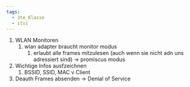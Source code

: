 ```yaml
---
tags:
  - 3te_Klasse
  - itsi
---
```

1) WLAN Monitoren
	1) wlan adapter braucht monitor modus
		1) erlaubt alle frames mitzulesen (auch wenn sie nicht adn uns adressiert sind) → promiscus modus
2) Wichtige Infos ausfzeichnen
	1) BSSID, SSID, MAC v Client
3) Deauth Frames absenden → Denial of Service
